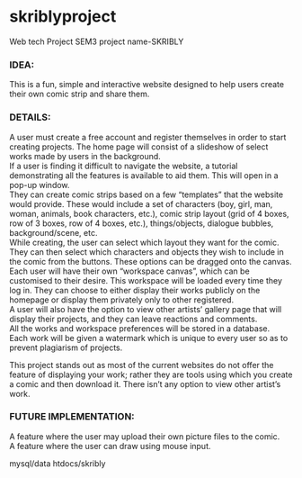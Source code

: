 # skriblyproject
Web tech Project SEM3 project name-SKRIBLY  
### IDEA:  
This is a fun, simple and interactive website designed to help users create their own comic strip and share them.  
 
### DETAILS:  
 A user must create a free account and register themselves in order to start creating projects. The home page will consist of a slideshow of select works made by users in the background.  
If a user is finding it difficult to navigate the website, a tutorial demonstrating all the features is available to aid them. This will open in a pop-up window.  
They can create comic strips based on a few “templates” that the website would provide. These would include a set of characters (boy, girl, man, woman, animals, book characters, etc.), comic strip layout (grid of 4 boxes, row of 3 boxes, row of 4 boxes, etc.), things/objects, dialogue bubbles, background/scene, etc.  
While creating, the user can select which layout they want for the comic. They can then select which characters and objects they wish to include in the comic from the buttons. These options can be dragged onto the canvas.  
Each user will have their own “workspace canvas”, which can be customised to their desire. This workspace will be loaded every time they log in. They can choose to either display their works publicly on the homepage or display them privately only to other registered.  
A user will also have the option to view other artists’ gallery page that will display their projects, and they can leave reactions and comments.  
All the works and workspace preferences will be stored in a database.  
Each work will be given a watermark which is unique to every user so as to prevent plagiarism of projects.  
 
 
This project stands out as most of the current websites do not offer the feature of displaying your work; rather they are tools using which you create a comic and then download it. There isn’t any option to view other artist’s work.  
 
### FUTURE IMPLEMENTATION:  
A feature where the user may upload their own picture files to the comic.  
A feature where the user can draw using mouse input.  

mysql/data
htdocs/skribly
